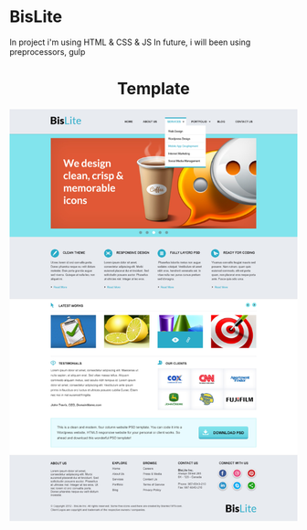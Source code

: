 # BisLite
<bold>In project i'm using HTML & CSS & JS
In future, i will been using preprocessors, gulp</bold>



<h1 align="center">Template</h1>
 <img src="img/Bislite.jpg" alt="Template"/>
